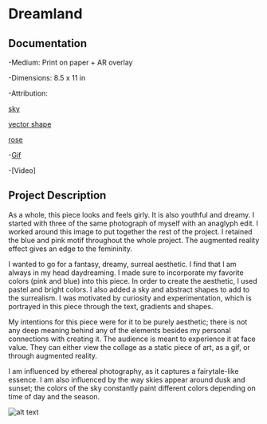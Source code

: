 # Dreamland

## Documentation
  -Medium: Print on paper + AR overlay
  
  -Dimensions: 8.5 x 11 in
  
  -Attribution:
  
  [sky](https://www.tomswallpapers.com/download/8776/1680x1050/)

  [vector shape](https://www.freepik.com/free-vector/abstract-geometric-elements-set-vector_3776980.htm)

  [rose](https://pixabay.com/p-3189881/?no_redirect)

  -[Gif](https://media.giphy.com/media/F3JhN1AsvuqwkbLoTG/giphy.gif)
  
  -[Video] 

## Project Description
As a whole, this piece looks and feels girly. It is also youthful and dreamy. I started with three of the same photograph of myself with an anaglyph edit. I worked around this image to put together the rest of the project. I retained the blue and pink motif throughout the whole project. The augmented reality effect gives an edge to the femininity.

I wanted to go for a fantasy, dreamy, surreal aesthetic. I find that I am always in my head daydreaming. I made sure to incorporate my favorite colors (pink and blue) into this piece. In order to create the aesthetic, I used pastel and bright colors. I also added a sky and abstract shapes to add to the surrealism. I was motivated by curiosity and experimentation, which is portrayed in this piece through the text, gradients and shapes.

My intentions for this piece were for it to be purely aesthetic; there is not any deep meaning behind any of the elements besides my personal connections with creating it. The audience is meant to experience it at face value. They can either view the collage as a static piece of art, as a gif, or through augmented reality.

I am influenced by ethereal photography, as it captures a fairytale-like essence. I am also influenced by the way skies appear around dusk and sunset; the colors of the sky constantly paint different colors depending on time of day and the season.

![alt text](https://i.imgur.com/PuyRFmU.png)

